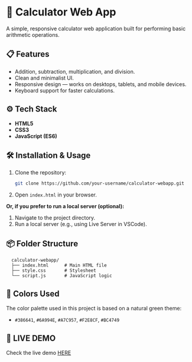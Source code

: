 # 🧮 Calculator Web App

A simple, responsive calculator web application built for performing basic arithmetic operations.  

## 📋 Features  
- Addition, subtraction, multiplication, and division.  
- Clean and minimalist UI.  
- Responsive design — works on desktops, tablets, and mobile devices.  
- Keyboard support for faster calculations.  

## ⚙️ Tech Stack  
- **HTML5**  
- **CSS3**  
- **JavaScript (ES6)**  

## 🛠️ Installation & Usage  
1. Clone the repository:  
   ```bash
   git clone https://github.com/your-username/calculator-webapp.git
   ```
2. Open ```index.html``` in your browser.
   
**Or, if you prefer to run a local server (optional):**

1. Navigate to the project directory.
2. Run a local server (e.g., using Live Server in VSCode).

## 📦 Folder Structure

```plaintext
  calculator-webapp/
  ├── index.html      # Main HTML file
  ├── style.css       # Stylesheet
  └── script.js       # JavaScript logic
 ```
## 🎨 Colors Used

The color palette used in this project is based on a natural green theme:
  * ```#386641```, ```#6A994E```, ```#A7C957```, ```#F2E8CF```, ```#BC4749```
    
## 🚀 LIVE DEMO

Check the live demo [HERE](https://rhuanlucasdev.github.io/theodinproject-Calculator/)

